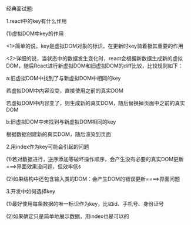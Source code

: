 经典面试题:

1.react中的key有什么作用

(1)虚拟DOM中key的作用

<1>简单的说，key是虚拟DOM对象的标识，在更新时key骑着极其重要的作用

<2>详细的说，当状态中的数据发生变化时，react会根据新数据生成新的虚拟DOM，随后React进行新虚拟DOM和旧虚拟DOM的diff比较，比较规则如下：

a:旧虚拟DOM中找到了与新虚拟DOM中相同的key

若虚拟DOM中内容没变，直接使用之前的真实DOM

若虚拟DOM中内容变了，则生成新的真实DOM，随后替换掉页面中之前的真实DOM

b:旧虚拟DOM中未找到与新虚拟DOM相同的key

根据数据创建新的真实DOM，随后渲染到页面

2.用index作为key可能会引起的问题

(1)若对数据进行，逆序添加等破坏操作顺序，会产生没有必要的真实DOM更新===>界面效果没问题，但效率低s

(2)如果结构中还包含输入类的DOM：会产生DOM的错误更新====>界面问题

3.开发中如何选择key

(1)最好使用每条数据的唯一标识作为key，比如id、手机号、身份证号

(2)如果确定只是简单地展示数据，用index也是可以的

